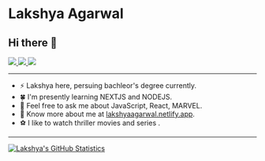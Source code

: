 # Lakshya Agarwal

## Hi there 👋

<p>
  <a href="https://stackoverflow.com/users/21215843/lakshya-agarwal">
    <img src="https://img.shields.io/badge/-@Lakshya-f48024?style=flat-square&labelColor=f48024&logo=stackoverflow&logoColor=white&link=https://stackoverflow.com/users/21215843/lakshya-agarwal">
   <a/>
  <a href="https://www.linkedin.com/in/lakshya6378/">
    <img src="https://img.shields.io/badge/-lakshya6378-blue?style=flat-square&logo=Linkedin&logoColor=white&link=https://www.linkedin.com/in/lakshya6378/">
  <a/>
   <a href="mailto:agarwallakshya99@gmail.com">
    <img src="https://img.shields.io/badge/-agarwallakshya99@gmail.com-c14438?style=flat-square&logo=Gmail&logoColor=white&link=mailto:agarwallakshya99@gmail.com">
   <a/>
</p>

     
-------

-  ⚡ Lakshya here, persuing bachleor's degree currently. 
-  🍀 I'm presently learning NEXTJS and NODEJS.
-  💭 Feel free to ask me about JavaScript, React, MARVEL.
-  🍎 Know more about me at [lakshyaagarwal.netlify.app](https://lakshyaagarwal.netlify.app/).
-  ⚽ I like to watch thriller movies and series .

-------


[![Lakshya's GitHub Statistics](https://github-readme-stats.vercel.app/api?username=lakshya6378&count_private=true&show_icons=true&include_all_commits=true)](https://github.com/lakshya6378)


